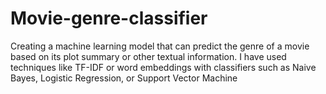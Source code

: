 # Movie-genre-classifier
Creating a machine learning model that can predict the genre of a movie based on its plot summary or other textual information. I have  used techniques like TF-IDF or word embeddings with classifiers such as Naive Bayes, Logistic Regression, or Support Vector Machine
